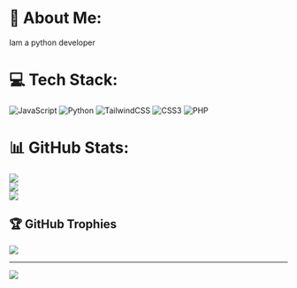 # 💫 About Me:
Iam a python developer 


# 💻 Tech Stack:
![JavaScript](https://img.shields.io/badge/javascript-%23323330.svg?style=for-the-badge&logo=javascript&logoColor=%23F7DF1E) ![Python](https://img.shields.io/badge/python-3670A0?style=for-the-badge&logo=python&logoColor=ffdd54) ![TailwindCSS](https://img.shields.io/badge/tailwindcss-%2338B2AC.svg?style=for-the-badge&logo=tailwind-css&logoColor=white) ![CSS3](https://img.shields.io/badge/css3-%231572B6.svg?style=for-the-badge&logo=css3&logoColor=white) ![PHP](https://img.shields.io/badge/php-%23777BB4.svg?style=for-the-badge&logo=php&logoColor=white)
# 📊 GitHub Stats:
![](https://github-readme-stats.vercel.app/api?username=Rahimul-Islam-Dev&theme=dark&hide_border=false&include_all_commits=false&count_private=false)<br/>
![](https://nirzak-streak-stats.vercel.app/?user=Rahimul-Islam-Dev&theme=dark&hide_border=false)<br/>
![](https://github-readme-stats.vercel.app/api/top-langs/?username=Rahimul-Islam-Dev&theme=dark&hide_border=false&include_all_commits=false&count_private=false&layout=compact)

## 🏆 GitHub Trophies
![](https://github-profile-trophy.vercel.app/?username=Rahimul-Islam-Dev&theme=radical&no-frame=true&no-bg=false&margin-w=4)

---
[![](https://visitcount.itsvg.in/api?id=Rahimul-Islam-Dev&icon=0&color=0)](https://visitcount.itsvg.in)

<!-- Proudly created with GPRM ( https://gprm.itsvg.in ) -->
